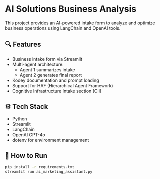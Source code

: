 # AI Solutions Business Analysis

This project provides an AI-powered intake form to analyze and optimize business operations using LangChain and OpenAI tools.

## 🔍 Features

- Business intake form via Streamlit
- Multi-agent architecture:
  - Agent 1 summarizes intake
  - Agent 2 generates final report
- Kodey documentation and prompt loading
- Support for HAF (Hierarchical Agent Framework)
- Cognitive Infrastructure Intake section (CII)

## ⚙️ Tech Stack

- Python
- Streamlit
- LangChain
- OpenAI GPT-4o
- dotenv for environment management

## 🚀 How to Run

```bash
pip install -r requirements.txt
streamlit run ai_marketing_assistant.py
